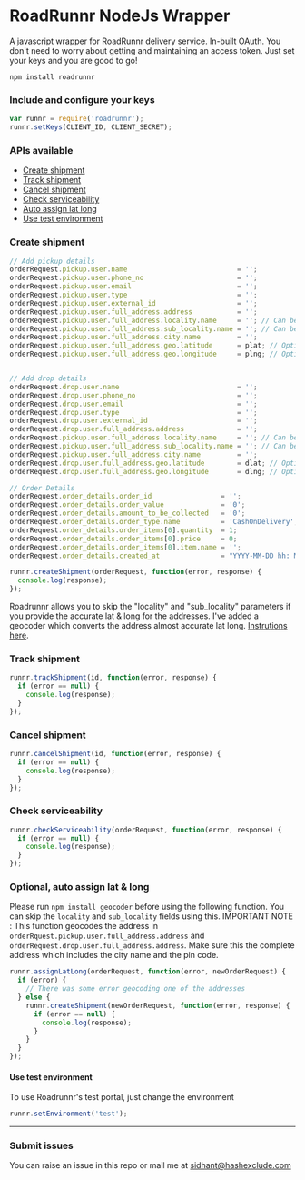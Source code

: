 # RoadRunnr NodeJs Wrapper
A javascript wrapper for RoadRunnr delivery service. In-built OAuth. You don't need to worry about getting and maintaining an access token. Just set your keys and you are good to go!

```
npm install roadrunnr
```

### Include and configure your keys
```javascript
var runnr = require('roadrunnr');
runnr.setKeys(CLIENT_ID, CLIENT_SECRET);
```

### APIs available
* [Create shipment](#create_shipment)
* [Track shipment](#track_shipment)
* [Cancel shipment](#cancel_shipment)
* [Check serviceability](#check_serviceability)
* [Auto assign lat long](#assign_lat_long)
* [Use test environment](#set_test_environment)

### <a name="create_shipment"></a>Create shipment
```javascript
// Add pickup details
orderRequest.pickup.user.name                           = '';
orderRequest.pickup.user.phone_no                       = '';
orderRequest.pickup.user.email                          = '';
orderRequest.pickup.user.type                           = '';
orderRequest.pickup.user.external_id                    = '';
orderRequest.pickup.user.full_address.address           = '';
orderRequest.pickup.user.full_address.locality.name     = ''; // Can be skipped, see below
orderRequest.pickup.user.full_address.sub_locality.name = ''; // Can be skipped, see below
orderRequest.pickup.user.full_address.city.name         = '';
orderRequest.pickup.user.full_address.geo.latitude      = plat; // Optional
orderRequest.pickup.user.full_address.geo.longitude     = plng; // Optional


// Add drop details
orderRequest.drop.user.name                             = '';
orderRequest.drop.user.phone_no                         = '';
orderRequest.drop.user.email                            = '';
orderRequest.drop.user.type                             = '';
orderRequest.drop.user.external_id                      = '';
orderRequest.drop.user.full_address.address             = '';
orderRequest.pickup.user.full_address.locality.name     = ''; // Can be skipped, see below
orderRequest.pickup.user.full_address.sub_locality.name = ''; // Can be skipped, see below
orderRequest.pickup.user.full_address.city.name         = '';
orderRequest.drop.user.full_address.geo.latitude        = dlat; // Optional
orderRequest.drop.user.full_address.geo.longitude       = dlng; // Optional

// Order Details
orderRequest.order_details.order_id                 = '';
orderRequest.order_details.order_value              = '0';
orderRequest.order_details.amount_to_be_collected   = '0';
orderRequest.order_details.order_type.name          = 'CashOnDelivery';
orderRequest.order_details.order_items[0].quantity  = 1;
orderRequest.order_details.order_items[0].price     = 0;
orderRequest.order_details.order_items[0].item.name = '';
orderRequest.order_details.created_at               = "YYYY-MM-DD hh: MM";

runnr.createShipment(orderRequest, function(error, response) {
  console.log(response);
});
```
Roadrunnr allows you to skip the "locality" and "sub_locality" parameters if you provide the accurate lat & long for the addresses. I've added a geocoder which converts the address almost accurate lat long. [Instrutions here](#assign_lat_long).

### <a name="track_shipment"></a>Track shipment
```javascript
runnr.trackShipment(id, function(error, response) {
  if (error == null) {
    console.log(response);
  }
});
```

### <a name="cancel_shipment"></a>Cancel shipment
```javascript
runnr.cancelShipment(id, function(error, response) {
  if (error == null) {
    console.log(response);
  }
});
```

### <a name="check_serviceability"></a>Check serviceability
```javascript
runnr.checkServiceability(orderRequest, function(error, response) {
  if (error == null) {
    console.log(response);
  }
});
```

### <a name="assign_lat_long"></a>Optional, auto assign lat & long
Please run ```npm install geocoder``` before using the following function. You can skip the ```locality``` and ```sub_locality``` fields using this. 
IMPORTANT NOTE : This function geocodes the address in ```orderRquest.pickup.user.full_address.address``` and ```orderRequest.drop.user.full_address.address```. Make sure this the complete address which includes the city name and the pin code.
```javascript
runnr.assignLatLong(orderRequest, function(error, newOrderRequest) {
  if (error) {
    // There was some error geocoding one of the addresses
  } else {
    runnr.createShipment(newOrderRequest, function(error, response) {
      if (error == null) {
        console.log(response);
      }
    }
  }
});
```

#### <a name="set_test_environment"></a>Use test environment
To use Roadrunnr's test portal, just change the environment
```javascript
runnr.setEnvironment('test');
```

---
### Submit issues
You can raise an issue in this repo or mail me at sidhant@hashexclude.com
